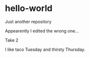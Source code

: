 # hello-world
Just another repository

Appearently I edited the wrong one...

Take 2

I like taco Tuesday and thirsty Thursday.
